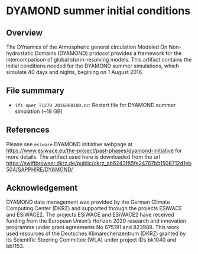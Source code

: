 # DYAMOND summer initial conditions

## Overview
The DYnamics of the Atmospheric general circulation Modeled On Non-hydrostatic Domains (DYAMOND) protocol provides a framework for the intercomparison of global storm-resolving models.
This artifact contains the initial conditions needed for the DYAMOND summer simulations, which simulate 40 days and nights, begining on 1 August 2016.

## File summmary

- `ifs_oper_T1279_2016080100.nc`: Restart file for DYAMOND summer simulation (~18 GB)

## References

Please see `esiwace` DYAMOND initiative webpage at https://www.esiwace.eu/the-project/past-phases/dyamond-initiative for more details.
The artifact used here is downloaded from the url https://swiftbrowser.dkrz.de/public/dkrz_ab6243f85fe24767bb1508712d1eb504/SAPPHIRE/DYAMOND/

## Acknowledgement

DYAMOND data management was provided by the German Climate Computing Center (DKRZ) and supported through the projects ESiWACE and ESiWACE2. The projects ESiWACE and ESiWACE2 have received funding from the European Union’s Horizon 2020 research and innovation programme under grant agreements No 675191 and 823988. This work used resources of the Deutsches Klimarechenzentrum (DKRZ) granted by its Scientific Steering Committee (WLA) under project IDs bk1040 and bb1153.
